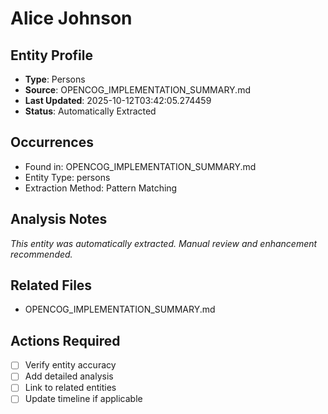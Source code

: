 # Alice Johnson

## Entity Profile
- **Type**: Persons
- **Source**: OPENCOG_IMPLEMENTATION_SUMMARY.md
- **Last Updated**: 2025-10-12T03:42:05.274459
- **Status**: Automatically Extracted

## Occurrences
- Found in: OPENCOG_IMPLEMENTATION_SUMMARY.md
- Entity Type: persons
- Extraction Method: Pattern Matching

## Analysis Notes
*This entity was automatically extracted. Manual review and enhancement recommended.*

## Related Files
- OPENCOG_IMPLEMENTATION_SUMMARY.md

## Actions Required
- [ ] Verify entity accuracy
- [ ] Add detailed analysis
- [ ] Link to related entities
- [ ] Update timeline if applicable
